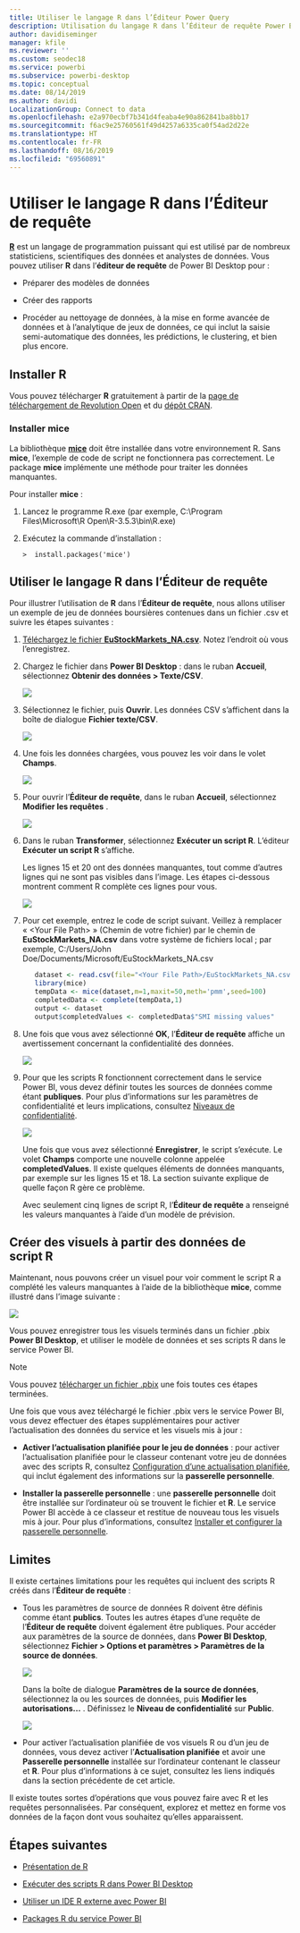 ```yaml
---
title: Utiliser le langage R dans l’Éditeur Power Query
description: Utilisation du langage R dans l’Éditeur de requête Power BI Desktop pour les analyses avancées
author: davidiseminger
manager: kfile
ms.reviewer: ''
ms.custom: seodec18
ms.service: powerbi
ms.subservice: powerbi-desktop
ms.topic: conceptual
ms.date: 08/14/2019
ms.author: davidi
LocalizationGroup: Connect to data
ms.openlocfilehash: e2a970ecbf7b341d4feaba4e90a862841ba8bb17
ms.sourcegitcommit: f6ac9e25760561f49d4257a6335ca0f54ad2d22e
ms.translationtype: HT
ms.contentlocale: fr-FR
ms.lasthandoff: 08/16/2019
ms.locfileid: "69560891"
---
```

# <a name="use-r-in-query-editor"></a>Utiliser le langage R dans l’Éditeur de requête

[**R**](https://mran.microsoft.com/documents/what-is-r) est un langage de programmation puissant qui est utilisé par de nombreux statisticiens, scientifiques des données et analystes de données. Vous pouvez utiliser **R** dans l’**éditeur de requête** de Power BI Desktop pour :

* Préparer des modèles de données

* Créer des rapports

* Procéder au nettoyage de données, à la mise en forme avancée de données et à l’analytique de jeux de données, ce qui inclut la saisie semi-automatique des données, les prédictions, le clustering, et bien plus encore.  

## <a name="install-r"></a>Installer R

Vous pouvez télécharger **R** gratuitement à partir de la [page de téléchargement de Revolution Open](https://mran.revolutionanalytics.com/download/) et du [dépôt CRAN](https://cran.r-project.org/bin/windows/base/).

### <a name="install-mice"></a>Installer mice

La bibliothèque [**mice**](https://www.rdocumentation.org/packages/mice/versions/3.5.0/topics/mice) doit être installée dans votre environnement R. Sans **mice**, l’exemple de code de script ne fonctionnera pas correctement. Le package **mice** implémente une méthode pour traiter les données manquantes.

Pour installer **mice** :

1. Lancez le programme R.exe (par exemple, C:\Program Files\Microsoft\R Open\R-3.5.3\bin\R.exe)  

2. Exécutez la commande d’installation :

   ``` 
   >  install.packages('mice') 
   ```

## <a name="use-r-in-query-editor"></a>Utiliser le langage R dans l’Éditeur de requête

Pour illustrer l’utilisation de **R** dans l’**Éditeur de requête**, nous allons utiliser un exemple de jeu de données boursières contenues dans un fichier .csv et suivre les étapes suivantes :

1. [Téléchargez le fichier **EuStockMarkets_NA.csv**](http://download.microsoft.com/download/F/8/A/F8AA9DC9-8545-4AAE-9305-27AD1D01DC03/EuStockMarkets_NA.csv). Notez l’endroit où vous l’enregistrez.

1. Chargez le fichier dans **Power BI Desktop** : dans le ruban **Accueil**, sélectionnez **Obtenir des données > Texte/CSV**.

   ![](media/desktop-r-in-query-editor/r-in-query-editor_1.png)

1. Sélectionnez le fichier, puis **Ouvrir**. Les données CSV s’affichent dans la boîte de dialogue **Fichier texte/CSV**.

   ![](media/desktop-r-in-query-editor/r-in-query-editor_2.png)

1. Une fois les données chargées, vous pouvez les voir dans le volet **Champs**.

   ![](media/desktop-r-in-query-editor/r-in-query-editor_3.png)

1. Pour ouvrir l’**Éditeur de requête**, dans le ruban **Accueil**, sélectionnez **Modifier les requêtes** .

   ![](media/desktop-r-in-query-editor/r-in-query-editor_4.png)

1. Dans le ruban **Transformer**, sélectionnez **Exécuter un script R**. L’éditeur **Exécuter un script R** s’affiche.  

   Les lignes 15 et 20 ont des données manquantes, tout comme d’autres lignes qui ne sont pas visibles dans l’image. Les étapes ci-dessous montrent comment R complète ces lignes pour vous.

   ![](media/desktop-r-in-query-editor/r-in-query-editor_5d.png)

1. Pour cet exemple, entrez le code de script suivant. Veillez à remplacer « &lt;Your File Path&gt; » (Chemin de votre fichier) par le chemin de **EuStockMarkets_NA.csv** dans votre système de fichiers local ; par exemple, C:/Users/John Doe/Documents/Microsoft/EuStockMarkets_NA.csv

    ```r
       dataset <- read.csv(file="<Your File Path>/EuStockMarkets_NA.csv", header=TRUE, sep=",")
       library(mice)
       tempData <- mice(dataset,m=1,maxit=50,meth='pmm',seed=100)
       completedData <- complete(tempData,1)
       output <- dataset
       output$completedValues <- completedData$"SMI missing values"
    ```

7. Une fois que vous avez sélectionné **OK**, l’**Éditeur de requête** affiche un avertissement concernant la confidentialité des données.

   ![](media/desktop-r-in-query-editor/r-in-query-editor_6.png)
8. Pour que les scripts R fonctionnent correctement dans le service Power BI, vous devez définir toutes les sources de données comme étant **publiques**. Pour plus d’informations sur les paramètres de confidentialité et leurs implications, consultez [Niveaux de confidentialité](desktop-privacy-levels.md).

   ![](media/desktop-r-in-query-editor/r-in-query-editor_7.png)

   Une fois que vous avez sélectionné **Enregistrer**, le script s’exécute. Le volet **Champs** comporte une nouvelle colonne appelée **completedValues**. Il existe quelques éléments de données manquants, par exemple sur les lignes 15 et 18. La section suivante explique de quelle façon R gère ce problème.

   Avec seulement cinq lignes de script R, l’**Éditeur de requête** a renseigné les valeurs manquantes à l’aide d’un modèle de prévision.

## <a name="create-visuals-from-r-script-data"></a>Créer des visuels à partir des données de script R

Maintenant, nous pouvons créer un visuel pour voir comment le script R a complété les valeurs manquantes à l’aide de la bibliothèque **mice**, comme illustré dans l’image suivante :

![](media/desktop-r-in-query-editor/r-in-query-editor_8a.png)

Vous pouvez enregistrer tous les visuels terminés dans un fichier .pbix **Power BI Desktop**, et utiliser le modèle de données et ses scripts R dans le service Power BI.

> [!NOTE]
> Vous pouvez [télécharger un fichier .pbix](http://download.microsoft.com/download/F/8/A/F8AA9DC9-8545-4AAE-9305-27AD1D01DC03/Complete%20Values%20with%20R%20in%20PQ.pbix) une fois toutes ces étapes terminées.

Une fois que vous avez téléchargé le fichier .pbix vers le service Power BI, vous devez effectuer des étapes supplémentaires pour activer l’actualisation des données du service et les visuels mis à jour :  

* **Activer l’actualisation planifiée pour le jeu de données** : pour activer l’actualisation planifiée pour le classeur contenant votre jeu de données avec des scripts R, consultez [Configuration d’une actualisation planifiée](refresh-scheduled-refresh.md), qui inclut également des informations sur la **passerelle personnelle**.

* **Installer la passerelle personnelle** : une **passerelle personnelle** doit être installée sur l’ordinateur où se trouvent le fichier et **R**. Le service Power BI accède à ce classeur et restitue de nouveau tous les visuels mis à jour. Pour plus d’informations, consultez [Installer et configurer la passerelle personnelle](service-gateway-personal-mode.md).

## <a name="limitations"></a>Limites

Il existe certaines limitations pour les requêtes qui incluent des scripts R créés dans l’**Éditeur de requête** :

* Tous les paramètres de source de données R doivent être définis comme étant **publics**. Toutes les autres étapes d’une requête de l’**Éditeur de requête** doivent également être publiques. Pour accéder aux paramètres de la source de données, dans **Power BI Desktop**, sélectionnez **Fichier > Options et paramètres > Paramètres de la source de données**.

  ![](media/desktop-r-in-query-editor/r-in-query-editor_9.png)

  Dans la boîte de dialogue **Paramètres de la source de données**, sélectionnez la ou les sources de données, puis **Modifier les autorisations...** .  Définissez le **Niveau de confidentialité** sur **Public**.

  ![](media/desktop-r-in-query-editor/r-in-query-editor_10.png)    
* Pour activer l’actualisation planifiée de vos visuels R ou d’un jeu de données, vous devez activer l’**Actualisation planifiée** et avoir une **Passerelle personnelle** installée sur l’ordinateur contenant le classeur et **R**. Pour plus d’informations à ce sujet, consultez les liens indiqués dans la section précédente de cet article.

Il existe toutes sortes d’opérations que vous pouvez faire avec R et les requêtes personnalisées. Par conséquent, explorez et mettez en forme vos données de la façon dont vous souhaitez qu’elles apparaissent.

## <a name="next-steps"></a>Étapes suivantes

* [Présentation de R](https://mran.microsoft.com/documents/what-is-r) 

* [Exécuter des scripts R dans Power BI Desktop](desktop-r-scripts.md) 

* [Utiliser un IDE R externe avec Power BI](desktop-r-ide.md) 

* [Packages R du service Power BI](service-r-packages-support.md)
